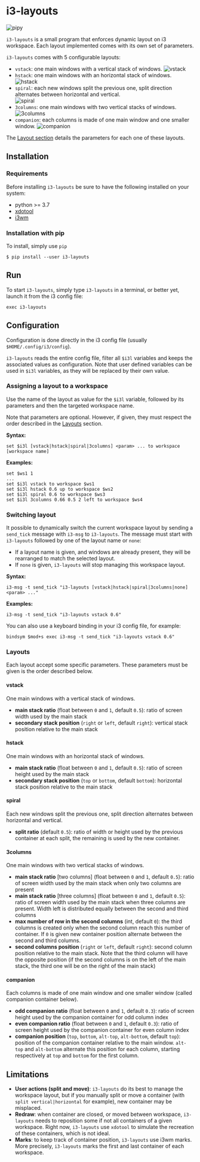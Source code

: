# i3-layouts

![pipy](https://github.com/eliep/i3-layouts/workflows/Publish/badge.svg)

`i3-layouts` is a small program that enforces dynamic layout on i3 workspace. 
Each layout implemented comes with its own set of parameters. 

`i3-layouts` comes with 5 configurable layouts: 
- `vstack`: one main windows with a vertical stack of windows.
![vstack](./img/vstack.png)
- `hstack`: one main windows with an horizontal stack of windows.
![hstack](./img/hstack.png)
- `spiral`: each new windows split the previous one, split direction alternates between
horizontal and vertical.  
![spiral](./img/spiral.png)
- `3columns`: one main windows with two vertical stacks of windows.
![3columns](./img/3columns.png)
- `companion`: each columns is made of one main window and one smaller window.
![companion](./img/companion.png)

The [Layout section](#layouts) details the parameters for each one of these layouts. 

## Installation

### Requirements
Before installing `i3-layouts` be sure to have the following installed on your system:

* python >= 3.7
* [xdotool](https://www.semicomplete.com/projects/xdotool/)
* [i3wm](https://i3wm.org/)


### Installation with pip
To install, simply use `pip`

```
$ pip install --user i3-layouts
```

## Run
To start `i3-layouts`, simply type `i3-layouts` in a terminal,
or better yet, launch it from the i3 config file:

```
exec i3-layouts
```

## Configuration
Configuration is done directly in the i3 config file (usually `$HOME/.config/i3/config`).

`i3-layouts` reads the entire config file, filter all `$i3l` variables and 
keeps the associated values as configuration. Note that user defined variables can be used
in `$i3l` variables, as they will be replaced by their own value.

### Assigning a layout to a workspace
Use the name of the layout as value for the `$i3l` variable, followed by its parameters and 
then the targeted workspace name.

Note that parameters are optional. However, if given, they must respect the order described 
in the [Layouts](#layouts) section.

**Syntax:**

```
set $i3l [vstack|hstack|spiral|3columns] <param> ... to workspace [workspace name]
```

**Examples:**

```
set $ws1 1
...
set $i3l vstack to workspace $ws1
set $i3l hstack 0.6 up to workspace $ws2
set $i3l spiral 0.6 to workspace $ws3
set $i3l 3columns 0.66 0.5 2 left to workspace $ws4
```


### Switching layout

It possible to dynamically switch the current workspace layout by sending a `send_tick`
message with `i3-msg` to `i3-layouts`. The message must start with `i3-layouts` 
followed by one of the layout name or `none`:

- If a layout name is given, and windows are already present, 
they will be rearranged to match the selected layout.   
- If `none` is given, `i3-layouts` will stop managing this workspace layout.  

**Syntax:**

```
i3-msg -t send_tick "i3-layouts [vstack|hstack|spiral|3columns|none] <param> ..."
```
 
**Examples:**

```
i3-msg -t send_tick "i3-layouts vstack 0.6"
```

You can also use a keyboard binding in your i3 config file, for example:
 
```
bindsym $mod+s exec i3-msg -t send_tick "i3-layouts vstack 0.6"
```
  
### Layouts
Each layout accept some specific parameters. 
These parameters must be given is the order described below.

#### vstack
One main windows with a vertical stack of windows.

* **main stack ratio** (float between `0` and `1`, default `0.5`): ratio of screen width used 
by the main stack
* **secondary stack position** (`right` or `left`, default `right`): vertical stack position 
relative to the main stack

#### hstack
One main windows with an horizontal stack of windows.

* **main stack ratio** (float between `0` and `1`, default `0.5`): ratio of screen height used 
by the main stack
* **secondary stack position** (`top` or `bottom`, default `bottom`): horizontal stack position 
relative to the main stack

#### spiral
Each new windows split the previous one, split direction alternates between
horizontal and vertical.

* **split ratio** (default `0.5`): ratio of width or height used by the previous container 
at each split, the remaining is used by the new container.

#### 3columns
One main windows with two vertical stacks of windows.

* **main stack ratio** [two columns] (float between `0` and `1`, default `0.5`): 
ratio of screen width used by the main stack when only two columns are present
* **main stack ratio** [three columns] (float between `0` and `1`, default `0.5`): 
ratio of screen width used by the main stack when three columns are present. Width left
is distributed equally between the second and third columns
* **max number of row in the second columns** (int, default `0`): 
the third columns is created only when the second column reach this number of container. 
If `0` is given new container position alternate between the second and third columns.
* **second columns position** (`right` or `left`, default `right`): second column position 
relative to the main stack. Note that the third column will have the opposite position 
(if the second columns is on the left of the main stack, the third one will be on the right of 
the main stack)

#### companion
Each columns is made of one main window and one smaller window (called companion container below).

* **odd companion ratio** (float between `0` and `1`, default `0.3`): 
ratio of screen height used by the companion container for odd column index
* **even companion ratio** (float between `0` and `1`, default `0.3`): 
ratio of screen height used by the companion container for even column index
* **companion position** (`top`, `bottom`, `alt-top`, `alt-bottom`, default `top`): 
position of the companion container relative to the main window. `alt-top` and `alt-bottom`
alternate this position for each column, starting respectively at `top` and `bottom` for
the first column.

## Limitations

* **User actions (split and move)**: `i3-layouts` do its best to manage the workspace layout, but if you manually 
split or move a container (with `split vertical|horizontal` for example), 
new container may be misplaced.
* **Redraw**: when container are closed, or moved between workspace, `i3-layouts` needs to reposition
some if not all containers of a given workspace. Right now, `i3-layouts` use `xdotool` 
to simulate the recreation of these containers, which is not ideal.
* **Marks**: to keep track of container position, `i3-layouts` use i3wm marks. 
More precisely, `i3-layouts` marks the first and last container of each workspace. 
